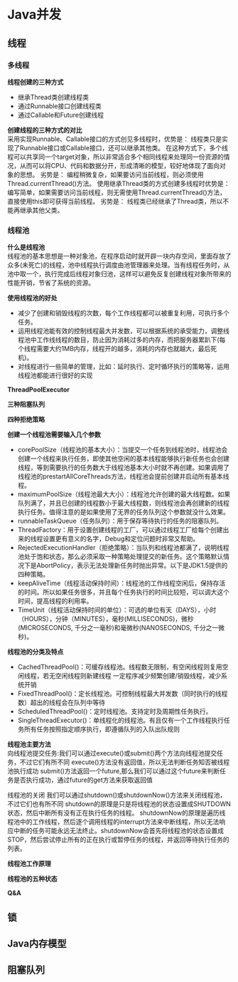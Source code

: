 # Java并发
## 线程
### 多线程
**线程创建的三种方式**
* 继承Thread类创建线程类
* 通过Runnable接口创建线程类
* 通过Callable和Future创建线程  

**创建线程的三种方式的对比**  
采用实现Runnable、Callable接口的方式创见多线程时，优势是：
线程类只是实现了Runnable接口或Callable接口，还可以继承其他类。
在这种方式下，多个线程可以共享同一个target对象，所以非常适合多个相同线程来处理同一份资源的情况，从而可以将CPU、代码和数据分开，形成清晰的模型，较好地体现了面向对象的思想。
劣势是：
编程稍微复杂，如果要访问当前线程，则必须使用Thread.currentThread()方法。
使用继承Thread类的方式创建多线程时优势是：
编写简单，如果需要访问当前线程，则无需使用Thread.currentThread()方法，直接使用this即可获得当前线程。
劣势是：
线程类已经继承了Thread类，所以不能再继承其他父类。

### 线程池

**什么是线程池**  
线程池的基本思想是一种对象池，在程序启动时就开辟一块内存空间，里面存放了众多(未死亡)的线程，池中线程执行调度由池管理器来处理。当有线程任务时，从池中取一个，执行完成后线程对象归池，这样可以避免反复创建线程对象所带来的性能开销，节省了系统的资源。

**使用线程池的好处**  
* 减少了创建和销毁线程的次数，每个工作线程都可以被重复利用，可执行多个任务。
* 运用线程池能有效的控制线程最大并发数，可以根据系统的承受能力，调整线程池中工作线线程的数目，防止因为消耗过多的内存，而把服务器累趴下(每个线程需要大约1MB内存，线程开的越多，消耗的内存也就越大，最后死机)。
* 对线程进行一些简单的管理，比如：延时执行、定时循环执行的策略等，运用线程池都能进行很好的实现  

**ThreadPoolExecutor**

**三种阻塞队列**

**四种拒绝策略**

**创建一个线程池需要输入几个参数**  
* corePoolSize（线程池的基本大小）：当提交一个任务到线程池时，线程池会创建一个线程来执行任务，即使其他空闲的基本线程能够执行新任务也会创建线程，等到需要执行的任务数大于线程池基本大小时就不再创建。如果调用了线程池的prestartAllCoreThreads方法，线程池会提前创建并启动所有基本线程。  
* maximumPoolSize（线程池最大大小）：线程池允许创建的最大线程数。如果队列满了，并且已创建的线程数小于最大线程数，则线程池会再创建新的线程执行任务。值得注意的是如果使用了无界的任务队列这个参数就没什么效果。  
* runnableTaskQueue（任务队列）：用于保存等待执行的任务的阻塞队列。  
* ThreadFactory：用于设置创建线程的工厂，可以通过线程工厂给每个创建出来的线程设置更有意义的名字，Debug和定位问题时非常又帮助。  
* RejectedExecutionHandler（拒绝策略）：当队列和线程池都满了，说明线程池处于饱和状态，那么必须采取一种策略处理提交的新任务。这个策略默认情况下是AbortPolicy，表示无法处理新任务时抛出异常。以下是JDK1.5提供的四种策略。  
* keepAliveTime（线程活动保持时间）：线程池的工作线程空闲后，保持存活的时间。所以如果任务很多，并且每个任务执行的时间比较短，可以调大这个时间，提高线程的利用率。  
* TimeUnit（线程活动保持时间的单位）：可选的单位有天（DAYS），小时（HOURS），分钟（MINUTES），毫秒(MILLISECONDS)，微秒(MICROSECONDS, 千分之一毫秒)和毫微秒(NANOSECONDS, 千分之一微秒)。   

**线程池的分类及特点**  
* CachedThreadPool()：可缓存线程池。线程数无限制，有空闲线程则复用空闲线程，若无空闲线程则新建线程 一定程序减少频繁创建/销毁线程，减少系统开销  
* FixedThreadPool()：定长线程池。可控制线程最大并发数（同时执行的线程数）超出的线程会在队列中等待  
* ScheduledThreadPool()：定时线程池。支持定时及周期性任务执行。  
* SingleThreadExecutor()：单线程化的线程池。有且仅有一个工作线程执行任务所有任务按照指定顺序执行，即遵循队列的入队出队规则   
 
**线程池主要方法**  
向线程池提交任务:我们可以通过execute()或submit()两个方法向线程池提交任务，不过它们有所不同
execute()方法没有返回值，所以无法判断任务知否被线程池执行成功
submit()方法返回一个future,那么我们可以通过这个future来判断任务是否执行成功，通过future的get方法来获取返回值

线程池的关闭
我们可以通过shutdown()或shutdownNow()方法来关闭线程池，不过它们也有所不同
shutdown的原理是只是将线程池的状态设置成SHUTDOWN状态，然后中断所有没有正在执行任务的线程。
shutdownNow的原理是遍历线程池中的工作线程，然后逐个调用线程的interrupt方法来中断线程，所以无法响应中断的任务可能永远无法终止。shutdownNow会首先将线程池的状态设置成STOP，然后尝试停止所有的正在执行或暂停任务的线程，并返回等待执行任务的列表。

**线程池工作原理**  

**线程池的五种状态**

**Q&A**




## 锁
## Java内存模型
## 阻塞队列
